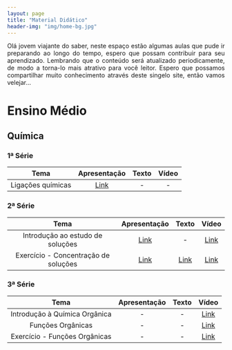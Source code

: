 ```yaml
---
layout: page
title: "Material Didático"
header-img: "img/home-bg.jpg"
---
```


<div style="text-align: justify"> Olá jovem viajante do saber, neste espaço estão algumas aulas que pude ir preparando ao longo do tempo, espero que possam contribuir para seu aprendizado. Lembrando que o conteúdo será atualizado periodicamente, de modo a torna-lo mais atrativo para você leitor. Espero que possamos compartilhar muito conhecimento através deste singelo site, então vamos velejar... </div>

# Ensino Médio
## Química
### 1ª Série

Tema|Apresentação|Texto|Vídeo
:----:|:----:|:----:|:----:
Ligações químicas | [Link](https://drive.google.com/file/d/1JiECPLonayqr6rzlB82NL2fLwak6zSkm/view?usp=sharing) | - | -

### 2ª Série

 Tema |   Apresentação|Texto|Vídeo
:----:|:----:|:----:|:----:
Introdução ao estudo de soluções | [Link](https://drive.google.com/file/d/1eXeV0cAJpLTpFutT2ivlXMrx6-oCm1vE/view?usp=sharing) | - | [Link](https://youtu.be/vMhdA_d_5_U)
Exercício - Concentração de soluções | [Link](https://drive.google.com/file/d/1axzyFUW8G0XiiDI80rb3JUmOt-R14A0t/view?usp=sharing) | [Link](https://drive.google.com/file/d/1vJD8DgPLxs7U6zEUIjswQ_uyEAXdaXkW/view?usp=sharing) |[Link](https://youtu.be/ZdU1r1Oy2TE)

### 3ª Série

Tema | Apresentação|Texto|Vídeo
:----:|:----:|:----:|:----:
Introdução à Química Orgânica | - | - | [Link](https://www.youtube.com/watch?v=u0TRjmN5itE&t=5s)
Funções Orgânicas |- | - | [Link](https://youtu.be/g2QUJJqcPyQ)
Exercício - Funções Orgânicas | - | - | [Link](https://youtu.be/8l48-dUrPhE)